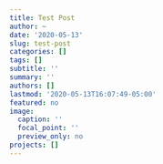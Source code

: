 ```yaml
---
title: Test Post
author: ~
date: '2020-05-13'
slug: test-post
categories: []
tags: []
subtitle: ''
summary: ''
authors: []
lastmod: '2020-05-13T16:07:49-05:00'
featured: no
image:
  caption: ''
  focal_point: ''
  preview_only: no
projects: []
---
```

